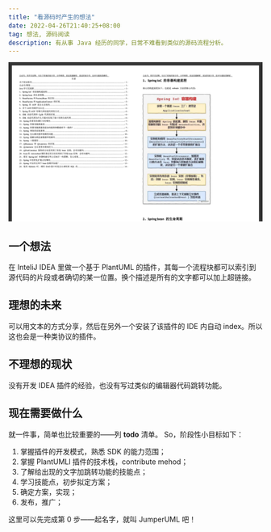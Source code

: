 ```yaml
---
title: "看源码时产生的想法"
date: 2022-04-26T21:40:25+08:00
tag: 想法, 源码阅读
description: 有从事 Java 经历的同学，日常不难看到类似的源码流程分析。
---
```

![Example image](/e806795144684c6c9f15b7c717f4c41d.png)

## 一个想法
在 InteliJ IDEA 里做一个基于 PlantUML 的插件，其每一个流程块都可以索引到源代码的片段或者确切的某一位置。换个描述是所有的文字都可以加上超链接。
## 理想的未来
可以用文本的方式分享，然后在另外一个安装了该插件的 IDE 内自动 index。所以这也会是一种类协议的插件。
## 不理想的现状
没有开发 IDEA 插件的经验，也没有写过类似的编辑器代码跳转功能。
## 现在需要做什么
就一件事，简单也比较重要的——列 **todo** 清单。
So，阶段性小目标如下：
1. 掌握插件的开发模式，熟悉 SDK 的能力范围；
2. 掌握 PlantUMLl 插件的技术栈，contribute mehod；
3. 了解给出现的文字加跳转功能的技能点；
4. 学习技能点，初步拟定方案；
5. 确定方案，实现；
7. 发布，推广；

这里可以先完成第 0 步——起名字，就叫 JumperUML 吧！